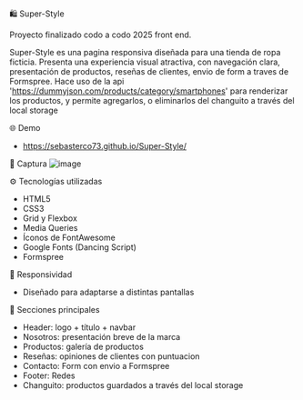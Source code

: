 🛍️ Super-Style

Proyecto finalizado codo a codo 2025 front end.

Super-Style es una pagina responsiva diseñada para una tienda de ropa ficticia. Presenta una experiencia visual atractiva, con navegación clara, presentación de productos, reseñas de clientes, envio de form a traves de Formspree. Hace uso de la api 'https://dummyjson.com/products/category/smartphones' para renderizar los productos, y permite agregarlos, o eliminarlos del changuito a través del local storage

🌐 Demo
- https://sebasterco73.github.io/Super-Style/

📸 Captura
![image](https://github.com/user-attachments/assets/c3856cb9-aad9-48ee-a856-d392206f13d2)

⚙️ Tecnologías utilizadas
- HTML5
- CSS3
- Grid y Flexbox
- Media Queries
- Íconos de FontAwesome
- Google Fonts (Dancing Script)
- Formspree

📱 Responsividad
- Diseñado para adaptarse a distintas pantallas



🧩 Secciones principales
- Header: logo + título + navbar
- Nosotros: presentación breve de la marca
- Productos: galería de productos
- Reseñas: opiniones de clientes con puntuacion
- Contacto: Form con envio a Formspree
- Footer: Redes
- Changuito: productos guardados a través del local storage

